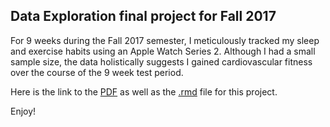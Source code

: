 ## Data Exploration final project for Fall 2017

For 9 weeks during the Fall 2017 semester, I meticulously tracked my sleep and exercise habits using an Apple Watch Series 2.
Although I had a small sample size, the data holistically suggests I gained cardiovascular fitness over the course of the 9 week 
test period. 

Here is the link to the [PDF](https://sokolj.com/assets/Sokol_DE__Project_Final.1.7.2018.pdf) as well as the [.rmd](https://sokolj.com/assets/Sokol_DE_Project_Final.1.8.2018.Rmd) file for this project. 

Enjoy! 
